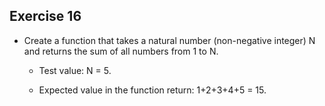 ## Exercise 16

- Create a function that takes a natural number (non-negative integer) N and returns the sum of all numbers from 1 to N.

    - Test value: N = 5.

    - Expected value in the function return: 1+2+3+4+5 = 15.